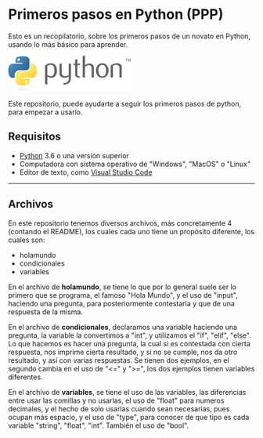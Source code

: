 # Primeros pasos en Python (PPP)
Esto es un recopilatorio, sobre los primeros pasos de un novato en Python, usando lo más básico para aprender.

![Python logo](https://github.com/DagonNR/Primeros-pasos-Python/blob/main/imagenes/Python-logo.png)

Este repositorio, puede ayudarte a seguir los primeros pasos de python, para empezar a usarlo.

## **Requisitos**
- [Python](https://www.python.org) 3.6 o una versión superior
- Computadora con sistema operativo de "Windows", "MacOS" o "Linux"
- Editor de texto, como [Visual Studio Code](https://code.visualstudio.com) 

---

## **Archivos**
En este repositorio tenemos diversos archivos, más concretamente 4 (contando el README), los cuales cada uno tiene un propósito diferente, los cuales son:

- holamundo
- condicionales
- variables

En el archivo de **holamundo**, se tiene lo que por lo general suele ser lo primero que se programa, el famoso "Hola Mundo", y el uso de "input", haciendo una pregunta, para posteriormente contestarla y que de una respuesta de la misma.

En el archivo de **condicionales**, declaramos una variable haciendo una pregunta, la variable la convertimos a "int", y utilizamos el "if", "elif", "else". Lo que hacemos es hacer una pregunta, la cual si es contestada con cierta respuesta, nos imprime cierta resultado, y si no se cumple, nos da otro resultado, y así con varias respuestas. Se tienen dos ejemplos, en el segundo cambia en el uso de "<=" y ">=", los dos ejemplos tienen variables diferentes.

En el archivo de **variables**, se tiene el uso de las variables, las diferencias entre usar las comillas y no usarlas, el uso de "float" para numeros decimales, y el hecho de solo usarlas cuando sean necesarias, pues ocupan más espacio, y el uso de "type", para conocer de que tipo es cada variable "string", "float", "int". También el uso de "bool".
